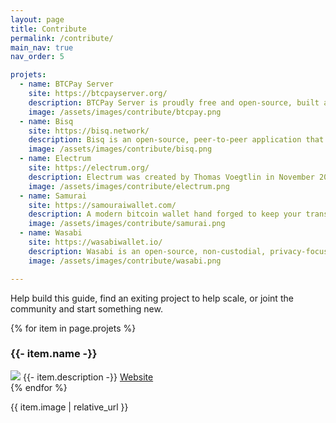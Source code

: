 ```yaml
---
layout: page
title: Contribute
permalink: /contribute/
main_nav: true
nav_order: 5

projets:
  - name: BTCPay Server
    site: https://btcpayserver.org/
    description: BTCPay Server is proudly free and open-source, built and maintained by a world-wide community of passionate contributors.
    image: /assets/images/contribute/btcpay.png
  - name: Bisq
    site: https://bisq.network/
    description: Bisq is an open-source, peer-to-peer application that allows you to buy and sell cryptocurrencies in exchange for national currencies. No registration required.
    image: /assets/images/contribute/bisq.png
  - name: Electrum
    site: https://electrum.org/
    description: Electrum was created by Thomas Voegtlin in November 2011. Since then, various developers have contributed to its source code.
    image: /assets/images/contribute/electrum.png
  - name: Samurai
    site: https://samouraiwallet.com/
    description: A modern bitcoin wallet hand forged to keep your transactions private your identity masked and your funds secured.
    image: /assets/images/contribute/samurai.png
  - name: Wasabi
    site: https://wasabiwallet.io/
    description: Wasabi is an open-source, non-custodial, privacy-focused Bitcoin wallet for Desktop, that implements trustless CoinJoin.
    image: /assets/images/contribute/wasabi.png

---
```


Help build this guide, find an exiting project to help scale, or joint the community and start something new.


<div class="grid entry-points">
{% for item in page.projets %}
      <div class="grid">
        <h3>{{- item.name -}}</h3>
        <img src="{{ baseurl }}{{- item.image -}}" />
        {{- item.description -}}
        <a href="{{- item.site -}}" target="_blank">Website</a>
      </div>
{% endfor %}
</div>

{{ item.image | relative_url }}
